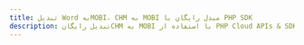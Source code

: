 ---title: تبدیل Word بهMOBI، CHM به MOBI مبدل رایگان یا PHP SDKdescription: تبدیل رایگانCHM به MOBI با استفاده از PHP Cloud APIs & SDK. همچنین اسناد Microsoft Word و OpenOffice را در Cloud ایجاد، ویرایش و رندر کنید.---
